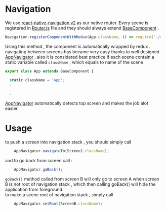 # Navigation

We use [react-native-navigation v2](https://github.com/wix/react-native-navigation) as our native router. 
Every scene is registered in [Router.js](../../src/routes/Routes.html) file and they should always extend
[BaseComponent](../../src/scenes/BaseComponent.html) . 
````javascript
Navigation.registerComponentWithRedux(App.className, () => require('./src/scenes/App').default, Provider, store);
````
Using this method , the component is automatically wrapped by redux . navigating between screens has became very easy thanks to well designed [AppNavigator](../../src/routes/AppNavigator.html)
. also it is considered best practice if each scene contain a static variable called `className`
, which equals to name of the scene 
````javascript
export class App extends BaseComponent {

  static className = 'App';
  .
  .
  .
````
[AppNavigator](../../src/routes/AppNavigator.html) automatically detects top screen and makes the job alot easier.  

# Usage

to push a screen into navigation stack , you should simply call 

````javascript
    AppNavigator.navigateTo(Screen2.className); 
````
and to go back from screen call :
````javascript
    AppNavigator.goBack();
````
`goBack()` method called from screen B will only go to screen A when screen B is not root of navigation stack , which then calling goBack() will hide the application from foreground.    
to make a scene root of navigation stack , simply call
````javascript
    AppNavigator.setRoot(ScreenB.className);
````

